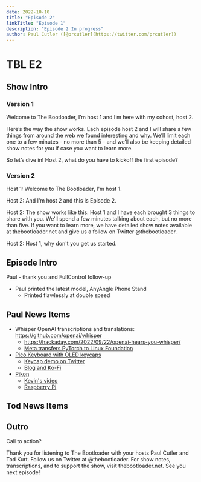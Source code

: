 ```yaml
---
date: 2022-10-10
title: "Episode 2"
linkTitle: "Episode 1"
description: "Episode 2 In progress"
author: Paul Cutler ([@prcutler](https://twitter.com/prcutler))
---
```

# TBL E2
## Show Intro

### Version 1
Welcome to The Bootloader, I’m host 1 and I’m here with my cohost, host 2.

Here’s the way the show works.  Each episode host 2 and I will share a few things from around the web we found interesting and why.  We’ll limit each one to a few minutes  - no more than 5 - and we’ll also be keeping detailed show notes for you if case you want to learn more.

So let’s dive in! Host 2, what do you have to kickoff the first episode?

### Version 2

Host 1: Welcome to The Bootloader, I'm host 1.

Host 2: And I'm host 2 and this is Episode 2.

Host 2: The show works like this:  Host 1 and I have each brought 3 things to share with you.  We'll spend a few minutes talking about each, but no more than five.  If you want to learn more, we have detailed show notes available at thebootloader.net and give us a follow on Twitter @thebootloader.

Host 2: Host 1, why don't you get us started.

## Episode Intro
Paul - thank you and FullControl follow-up
* Paul printed the latest model, AnyAngle Phone Stand
  * Printed flawlessly at double speed

## Paul News Items

* Whisper OpenAI transcriptions and translations: https://github.com/openai/whisper
  * https://hackaday.com/2022/09/22/openai-hears-you-whisper/
  * [Meta transfers PyTorch to Linux Foundation](https://www.hackster.io/news/meta-passes-pytorch-the-python-machine-learning-framework-to-the-linux-foundation-d48166c66500)
* [Pico Keyboard with OLED keycaps](https://www.tomshardware.com/news/raspberry-pi-pico-keyboard-with-oled-keycaps)
  * [Keycap demo on Twitter](https://twitter.com/thpoll2/status/1573260216426430465)
  * [Blog and Ko-Fi](https://ko-fi.com/polykb)
* [Pikon](https://www.digitalcameraworld.com/news/robot-builder-shares-raspberry-pi-pikon-high-quality-camera-in-3d-printed-casing)
  * [Kevin's video](https://www.youtube.com/watch?v=4BEjKUK8DSQ)
  * [Raspberry Pi](https://www.raspberrypi.com/news/3d-printed-pikon-camera/)

## Tod News Items




## Outro

Call to action?

Thank you for listening to The Bootloader with your hosts Paul Cutler and Tod Kurt.  Follow us on Twitter at @thebootloader. For show notes, transcriptions, and to support the show, visit thebootloader.net. See you next episode!